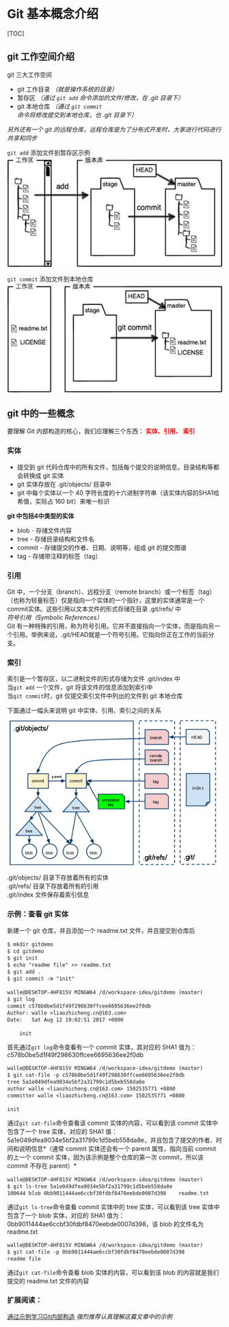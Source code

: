 # Git 基本概念介绍

[TOC]

## git 工作空间介绍

git 三大工作空间  
- git 工作目录 *（就是操作系统的目录）*
- 暂存区 *（通过 `git add` 命令添加的文件/修改，在 .git 目录下）*
- git 本地仓库 *（通过 `git commit` 命令将修改提交到本地仓库，也 .git 目录下）*

*另外还有一个 git 的远程仓库，远程仓库是为了分布式开发时，大家进行代码进行共享和同步*

`git add` 添加文件到暂存区示例  
![git add 添加文件到暂存区](../images/ch1/01.png)

`git commit` 添加文件到本地仓库  
![git commit 添加文件到本地仓库](../images/ch1/02.png)


## git 中的一些概念
要理解 Git 内部构造的核心，我们应理解三个东西： **<font color='red'>实体、引用、 索引</font>**  

### 实体
- 提交到 git 代码仓库中的所有文件，包括每个提交的说明信息，目录结构等都会转换成 git 实体
- git 实体存放在 .git/objects/ 目录中
- git 中每个实体以一个 40 字符长度的十六进制字符串（该实体内容的SHA1哈希值，实际占 160 bit）来唯一标识


**git 中包括4中类型的实体**
- blob - 存储文件内容
- tree - 存储目录结构和文件名
- commit - 存储提交的作者、日期、说明等，组成 git 的提交图谱
- tag - 存储带注释的标签（tag）

### 引用
Git 中，一个分支（branch）、远程分支（remote branch）或一个标签（tag）（也称为轻量标签）仅是指向一个实体的一个指针，这里的实体通常是一个commit实体。这些引用以文本文件的形式存储在目录 .git/refs/ 中  
*符号引用（Symbolic References）*  
Git 有一种特殊的引用，称为符号引用。它并不直接指向一个实体，而是指向另一个引用。举例来说，.git/HEAD就是一个符号引用。它指向你正在工作的当前分支。

### 索引
索引是一个暂存区，以二进制文件的形式存储为文件 .git/index 中  
当`git add` 一个文件，git 将该文件的信息添加到索引中  
当`git commit`时，git 仅提交索引文件中列出的文件到 git 本地仓库  

下面通过一幅头来说明 git 中实体、引用、索引之间的关系  
![图片说明 git 中实体、引用、索引之间的关系](../images/ch1/03.png)  
.git/objects/  目录下存放着所有的实体  
.git/refs/  目录下存放着所有的引用  
.git/index  文件保存着索引信息  

### 示例：查看 git 实体
新建一个 git 仓库，并且添加一个 readme.txt 文件，并且提交到仓库后  


``` shell
$ mkdir gitdemo
$ cd gitdemo
$ git init
$ echo "readme file" >> readme.txt
$ git add .
$ git commit -m "init"

walle@DESKTOP-4HF815V MINGW64 /d/workspace-idea/gitdemo (master)
$ git log
commit c578b0be5d1f49f298630ffcee6695636ee2f0db
Author: walle <liaozhicheng.cn@163.com>
Date:   Sat Aug 12 19:02:51 2017 +0800

    init
```
首先通过`git log`命令查看有一个 commit 实体，其对应的 SHA1 值为：c578b0be5d1f49f298630ffcee6695636ee2f0db  

``` shell
walle@DESKTOP-4HF815V MINGW64 /d/workspace-idea/gitdemo (master)
$ git cat-file -p c578b0be5d1f49f298630ffcee6695636ee2f0db
tree 5a1e049dfea9034e5bf2a31799c1d5beb558da8e
author walle <liaozhicheng.cn@163.com> 1502535771 +0800
committer walle <liaozhicheng.cn@163.com> 1502535771 +0800

init
```
通过`git cat-file`命令查看该 commit 实体的内容，可以看到该 commit 实体中包含了一个 tree 实体，对应的 SHA1 值：5a1e049dfea9034e5bf2a31799c1d5beb558da8e，并且包含了提交的作者、时间和说明信息*（通常 commit 实体还会有一个 parent 属性，指向当前 commit 的上一个 commit 实体，因为该示例是整个仓库的第一次 commit，所以该 commit 不存在 parent）*

``` shell
walle@DESKTOP-4HF815V MINGW64 /d/workspace-idea/gitdemo (master)
$ git ls-tree 5a1e049dfea9034e5bf2a31799c1d5beb558da8e
100644 blob 0bb9011444ae6ccbf30fdbf8470eebde0007d398    readme.txt
```
通过`git ls-tree`命令查看 commit 实体中的 tree 实体，可以看到该 tree 实体中包含了一个 blob 实体，对应的 SHA1 值为：0bb9011444ae6ccbf30fdbf8470eebde0007d398，该 blob 的文件名为 readme.txt

``` shell
walle@DESKTOP-4HF815V MINGW64 /d/workspace-idea/gitdemo (master)
$ git cat-file -p 0bb9011444ae6ccbf30fdbf8470eebde0007d398
readme file
```
通过`git cat-file`命令查看 blob 实体的内容，可以看到该 blob 的内容就是我们提交的 readme.txt 文件的内容

### 扩展阅读：  
[通过示例学习Git内部构造](http://blog.xiayf.cn/2013/09/28/learning-git-internals-by-example/) *强烈推荐认真理解这篇文章中的示例*
